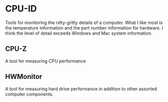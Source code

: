 # CPU-ID
Tools for monitoring the nitty-gritty details of a computer. What I like most is the temperature information and the part number information for hardware. I think the level of detail exceeds Windows and Mac system information.

## CPU-Z
A tool for measuring CPU performance

## HWMonitor
A tool for measuring hard drive performance in addition to other assorted computer components.
